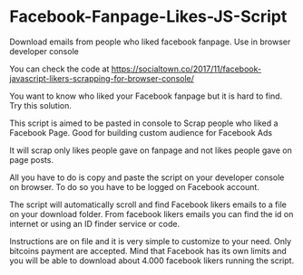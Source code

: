# Facebook-Fanpage-Likes-JS-Script
Download emails from people who liked facebook fanpage. Use in browser developer console

You can check the code at https://socialtown.co/2017/11/facebook-javascript-likers-scrapping-for-browser-console/

You want to know who liked your Facebook fanpage but it is hard to find. Try this solution.

This script is aimed to be pasted in console to Scrap people who liked a Facebook Page. Good for building custom audience for Facebook Ads

It will scrap only likes people gave on fanpage and not likes people gave on page posts.

All you have to do is copy and paste the script on your developer console on browser. To do so you have to be logged on Facebook account.

The script will automatically scroll and find Facebook likers emails to a file on your download folder. From facebook likers emails you can find the id on internet or using an ID finder service or code.

Instructions are on file and it is very simple to customize to your need. Only bitcoins payment are accepted. Mind that Facebook has its own limits and you will be able to download about 4.000 facebook likers running the script.
